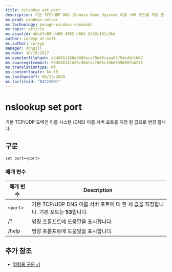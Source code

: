 ```yaml
---
title: nslookup set port
description: 기본 TCP/UDP DNS (Domain Name System) 이름 서버 포트를 지정 된 값으로 변경 하는 nslookup set port 명령에 대 한 참조 항목입니다.
ms.prod: windows-server
ms.technology: manage-windows-commands
ms.topic: article
ms.assetid: 4dab7a09-d400-4062-b863-2d32c191c3bd
author: coreyp-at-msft
ms.author: coreyp
manager: dongill
ms.date: 10/16/2017
ms.openlocfilehash: e2468b1168e6886aca78e09caaa9375dedbb1662
ms.sourcegitcommit: 99d548141428c964facf666c10b6709d80fbb215
ms.translationtype: MT
ms.contentlocale: ko-KR
ms.lasthandoff: 06/12/2020
ms.locfileid: "84721601"
---
```

# <a name="nslookup-set-port"></a>nslookup set port

기본 TCP/UDP 도메인 이름 시스템 (DNS) 이름 서버 포트를 지정 된 값으로 변경 합니다.

## <a name="syntax"></a>구문

```
set port=<port>
```

### <a name="parameters"></a>매개 변수

| 매개 변수 | Description |
| ---------- | ---------- |
| `<port>` | 기본 TCP/UDP DNS 이름 서버 포트에 대 한 새 값을 지정합니다. 기본 포트는 **53**입니다. |
| /? | 명령 프롬프트에 도움말을 표시합니다. |
| /help | 명령 프롬프트에 도움말을 표시합니다. |

## <a name="additional-references"></a>추가 참조

- [명령줄 구문 키](command-line-syntax-key.md)
